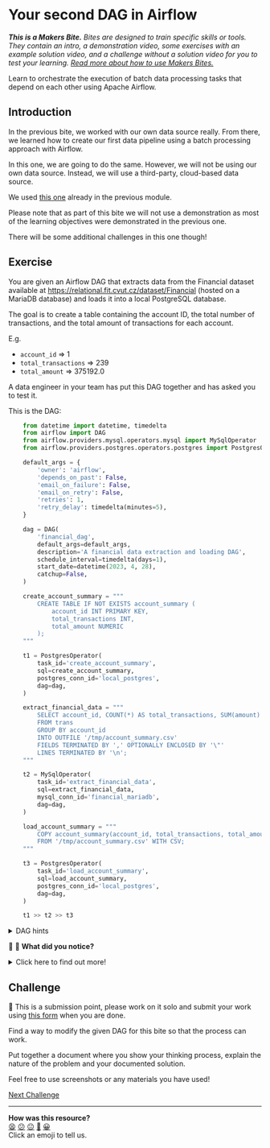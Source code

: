# Your second DAG in Airflow

_**This is a Makers Bite.** Bites are designed to train specific skills or
tools. They contain an intro, a demonstration video, some exercises with an
example solution video, and a challenge without a solution video for you to test
your learning. [Read more about how to use Makers
Bites.](https://github.com/makersacademy/course/blob/main/labels/bites.md)_

Learn to orchestrate the execution of batch data processing tasks that depend on
each other using Apache Airflow.


## Introduction

In the previous bite, we worked with our own data source really. From there, we
learned how to create our first data pipeline using a batch processing approach
with Airflow.

In this one, we are going to do the same. However, we will not be using our own
data source. Instead, we will use a third-party, cloud-based data source.

We used [this one](https://relational.fit.cvut.cz/dataset/Financial) already in
the previous module.

Please note that as part of this bite we will not use a demonstration as most of
the learning objectives were demonstrated in the previous one.

There will be some additional challenges in this one though!


## Exercise

You are given an Airflow DAG that extracts data from the Financial dataset
available at https://relational.fit.cvut.cz/dataset/Financial (hosted on a
MariaDB database) and loads it into a local PostgreSQL database.

The goal is to create a table containing the account ID, the total number of
transactions, and the total amount of transactions for each account.

E.g.
* `account_id` => 1
* `total_transactions` => 239
* `total_amount` => 375192.0

A data engineer in your team has put this DAG together and has asked you to test
it.

This is the DAG:

  <!-- OMITTED -->

```python
    from datetime import datetime, timedelta
    from airflow import DAG
    from airflow.providers.mysql.operators.mysql import MySqlOperator
    from airflow.providers.postgres.operators.postgres import PostgresOperator

    default_args = {
        'owner': 'airflow',
        'depends_on_past': False,
        'email_on_failure': False,
        'email_on_retry': False,
        'retries': 1,
        'retry_delay': timedelta(minutes=5),
    }

    dag = DAG(
        'financial_dag',
        default_args=default_args,
        description='A financial data extraction and loading DAG',
        schedule_interval=timedelta(days=1),
        start_date=datetime(2023, 4, 28),
        catchup=False,
    )

    create_account_summary = """
        CREATE TABLE IF NOT EXISTS account_summary (
            account_id INT PRIMARY KEY,
            total_transactions INT,
            total_amount NUMERIC
        );
    """

    t1 = PostgresOperator(
        task_id='create_account_summary',
        sql=create_account_summary,
        postgres_conn_id='local_postgres',
        dag=dag,
    )

    extract_financial_data = """
        SELECT account_id, COUNT(*) AS total_transactions, SUM(amount) AS total_amount
        FROM trans
        GROUP BY account_id
        INTO OUTFILE '/tmp/account_summary.csv'
        FIELDS TERMINATED BY ',' OPTIONALLY ENCLOSED BY '\"'
        LINES TERMINATED BY '\n';
    """

    t2 = MySqlOperator(
        task_id='extract_financial_data',
        sql=extract_financial_data,
        mysql_conn_id='financial_mariadb',
        dag=dag,
    )

    load_account_summary = """
        COPY account_summary(account_id, total_transactions, total_amount)
        FROM '/tmp/account_summary.csv' WITH CSV;
    """

    t3 = PostgresOperator(
        task_id='load_account_summary',
        sql=load_account_summary,
        postgres_conn_id='local_postgres',
        dag=dag,
    )

    t1 >> t2 >> t3
```

<!-- OMITTED -->

<details>
  <summary>DAG hints</summary>

  Ask yourself the following questions:
  * How many connections do I need now in Airflow?

    <!-- OMITTED -->

  * How can I transfer data between different database systems, such as
    MariaDB and PostgreSQL?
</details>


:rotating_light: :rotating_light: **What did you notice?**

<details>
  <summary>Click here to find out more!</summary>

  There seems to be an issue on one of the tasks for the given DAG.

  It seems we are trying to do something we are not allowed to do. What could it
  be?

  As a hint, analyse the implementation Python script for the second etl bite
  from the previous module.
  _Note: This is the one where we used the Financial dataset previously!_

  When you are ready, proceed to the next section of this bite...
</details>

<!-- OMITTED -->

## Challenge

:satellite: This is a submission point, please work on it solo and submit your
work using [this form](https://airtable.com/shrvo9ePjlwnaiLv5?prefill_Item=batch_processing_batching_bites03) when you are done.

Find a way to modify the given DAG for this bite so that the process can work.

Put together a document where you show your thinking process, explain the nature
of the problem and your documented solution.

Feel free to use screenshots or any materials you have used!


[Next Challenge](04_data_transformations_in_the_cloud_bite.md)

<!-- BEGIN GENERATED SECTION DO NOT EDIT -->

---

**How was this resource?**  
[😫](https://airtable.com/shrUJ3t7KLMqVRFKR?prefill_Repository=makersacademy%2Fbatch-processing&prefill_File=batching_bites%2F03_your_second_dag_in_airflow_bite.md&prefill_Sentiment=😫) [😕](https://airtable.com/shrUJ3t7KLMqVRFKR?prefill_Repository=makersacademy%2Fbatch-processing&prefill_File=batching_bites%2F03_your_second_dag_in_airflow_bite.md&prefill_Sentiment=😕) [😐](https://airtable.com/shrUJ3t7KLMqVRFKR?prefill_Repository=makersacademy%2Fbatch-processing&prefill_File=batching_bites%2F03_your_second_dag_in_airflow_bite.md&prefill_Sentiment=😐) [🙂](https://airtable.com/shrUJ3t7KLMqVRFKR?prefill_Repository=makersacademy%2Fbatch-processing&prefill_File=batching_bites%2F03_your_second_dag_in_airflow_bite.md&prefill_Sentiment=🙂) [😀](https://airtable.com/shrUJ3t7KLMqVRFKR?prefill_Repository=makersacademy%2Fbatch-processing&prefill_File=batching_bites%2F03_your_second_dag_in_airflow_bite.md&prefill_Sentiment=😀)  
Click an emoji to tell us.

<!-- END GENERATED SECTION DO NOT EDIT -->
